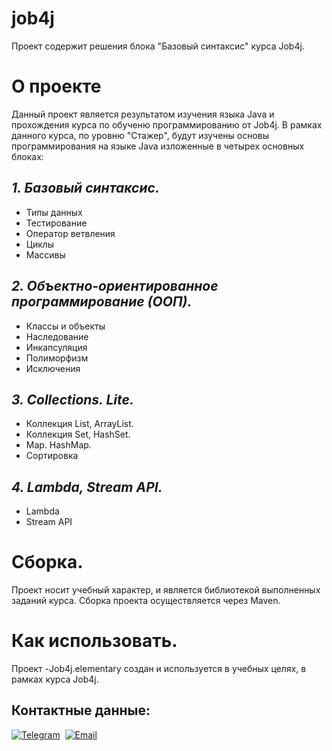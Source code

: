# job4j

Проект содержит решения блока "Базовый синтаксис" курса Job4j.

# О проекте
Данный проект является результатом изучения языка Java и прохождения курса по обученю программированию от Job4j.
В рамках данного курса, по уровню "Стажер", будут изучены основы программирования на языке Java изложенные в четырех 
основных блоках:

## *1. Базовый синтаксис.*
* Типы данных
* Тестирование
* Оператор ветвления
* Циклы
* Массивы

## *2. Объектно-ориентированное программирование (ООП).*
* Классы и объекты
* Наследование
* Инкапсуляция
* Полиморфизм
* Исключения

## *3. Collections. Lite.*
* Коллекция List, ArrayList.
* Коллекция Set, HashSet.
* Map. HashMap.
* Сортировка

## *4. Lambda, Stream API.*
* Lambda
* Stream API

# Сборка.
Проект носит учебный характер, и является библиотекой выполненных заданий курса. Сборка проекта осуществляется через Maven.

# Как использовать.
Проект -Job4j.elementary создан и используется в учебных целях, в рамках курса Job4j.




## Контактные данные:
[![Telegram](https://img.shields.io/badge/-telegram-grey?style=flat&logo=telegram&logoColor=white)](https:/t.me/Evgeny_Zakharov)&nbsp;
[![Email](https://img.shields.io/badge/@%20email-005FED?style=flat&logo=mail&logoColor=white)](mailto:e.g.zakharov@gmail.com)&nbsp;